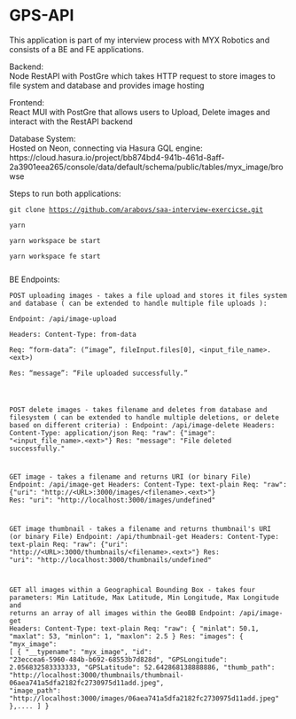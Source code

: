 <h1 class="code-line" data-line-start=0 data-line-end=1 ><a id="GPS-API"></a>GPS-API</h1>
<p class="has-line-data" data-line-start="2" data-line-end="3">This application is part of my interview process with MYX Robotics and consists of a BE and FE applications.</p>
<p class="has-line-data" data-line-start="4" data-line-end="6">Backend:<br>
Node RestAPI with PostGre which takes HTTP request to store images to file system and database and provides image hosting</p>
<p class="has-line-data" data-line-start="7" data-line-end="9">Frontend:<br>
React MUI with PostGre that allows users to Upload, Delete images and interact with the RestAPI backend</p>
<p class="has-line-data" data-line-start="7" data-line-end="9">Database System:<br>
Hosted on Neon, connecting via Hasura GQL engine: https://cloud.hasura.io/project/bb874bd4-941b-461d-8aff-2a3901eea265/console/data/default/schema/public/tables/myx_image/browse</p>
<p class="has-line-data" data-line-start="10" data-line-end="15">Steps to run both applications:<br>
<pre><code>git clone <a href="https://github.com/arabovs/saa-interview-exercicse.git">https://github.com/arabovs/saa-interview-exercicse.git</a><br>
yarn<br>
yarn workspace be start<br>
yarn workspace fe start</p></code></pre><p class="has-line-data" data-line-start="17" data-line-end="23">BE Endpoints:<br>
<pre><code>POST uploading images - takes a file upload and stores it files system and database ( can be extended to handle multiple file uploads ):<br>
Endpoint: /api/image-upload<br>
Headers: Content-Type: from-data<br>
Req: “form-data”: (“image”, fileInput.files[0], &lt;input_file_name&gt;.&lt;ext&gt;)<br>
Res: “message”: “File uploaded successfully.”</p>

POST delete images - takes filename and deletes from database and filesystem ( can be extended to handle multiple deletions, or delete based on different criteria) :
    Endpoint: /api/image-delete
    Headers: Content-Type: application/json
    Req: &quot;raw&quot;: {&quot;image&quot;: &quot;&lt;input_file_name&gt;.&lt;ext&gt;&quot;}
    Res: &quot;message&quot;: &quot;File deleted successfully.&quot;

GET image - takes a filename and returns URI (or binary File)
    Endpoint: /api/image-get
    Headers: Content-Type: text-plain
    Req: &quot;raw&quot;: {&quot;uri&quot;: &quot;http://&lt;URL&gt;:3000/images/&lt;filename&gt;.&lt;ext&gt;&quot;}
    Res: &quot;uri&quot;: &quot;http://localhost:3000/images/undefined&quot;

GET image thumbnail - takes a filename and returns thumbnail's URI (or binary File)
    Endpoint: /api/thumbnail-get
    Headers: Content-Type: text-plain
    Req: &quot;raw&quot;: {&quot;uri&quot;: &quot;http://&lt;URL&gt;:3000/thumbnails/&lt;filename&gt;.&lt;ext&gt;&quot;}
    Res: &quot;uri&quot;: &quot;http://localhost:3000/thumbnails/undefined&quot;
   
GET all images within a Geographical Bounding Box - takes four parameters: Min Latitude, Max Latitude, Min Longitude, Max Longitude and returns an array of all images     within the GeoBB
    Endpoint: /api/image-get
    Headers: Content-Type: text-plain
    Req: &quot;raw&quot;: {
        &quot;minlat&quot;: 50.1,
        &quot;maxlat&quot;: 53,
        &quot;minlon&quot;: 1,
        &quot;maxlon&quot;: 2.5
    }
    Res: &quot;images&quot;: {
            &quot;myx_image&quot;: [
                {
                &quot;__typename&quot;: &quot;myx_image&quot;,
                &quot;id&quot;: &quot;23eccea6-5960-484b-b692-68553b7d828d&quot;,
                &quot;GPSLongitude&quot;: 2.056832583333333,
                &quot;GPSLatitude&quot;: 52.642868138888886,
                &quot;thumb_path&quot;: &quot;http://localhost:3000/thumbnails/thumbnail-06aea741a5dfa2182fc2730975d11add.jpeg&quot;,
                &quot;image_path&quot;: &quot;http://localhost:3000/images/06aea741a5dfa2182fc2730975d11add.jpeg&quot;
            },....
        ]
    }
</code></pre>
